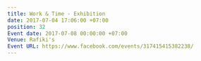 ```yaml
---
title: Work & Time - Exhibition
date: 2017-07-04 17:06:00 +07:00
position: 32
Event date: 2017-07-08 00:00:00 +07:00
Venue: Rafiki's
Event URL: https://www.facebook.com/events/317415415382238/
---
```


